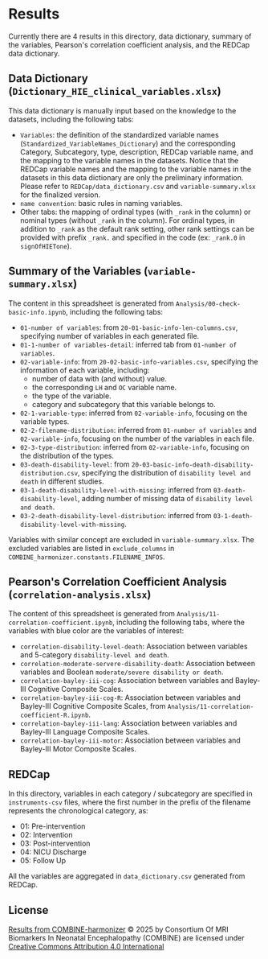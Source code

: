 # Results

Currently there are 4 results in this directory, data dictionary, summary of the variables, Pearson's correlation coefficient analysis, and the REDCap data dictionary.

## Data Dictionary (`Dictionary_HIE_clinical_variables.xlsx`)

This data dictionary is manually input based on the knowledge to the datasets, including the following tabs:
* `Variables`: the definition of the standardized variable names (`Standardized_VariableNames_Dictionary`) and the corresponding Category, Subcategory, type, description, REDCap variable name, and the mapping to the variable names in the datasets. Notice that the REDCap variable names and the mapping to the variable names in the datasets in this data dictionary are only the preliminary information. Please refer to `REDCap/data_dictionary.csv` and `variable-summary.xlsx` for the finalized version.
* `name convention`: basic rules in naming variables.
* Other tabs: the mapping of ordinal types (with `_rank` in the column) or nominal types (without `_rank` in the column). For ordinal types, in addition to `_rank` as the default rank setting, other rank settings can be provided with prefix `_rank.` and specified in the code (ex: `_rank.0` in `signOfHIETone`).

## Summary of the Variables (`variable-summary.xlsx`)

The content in this spreadsheet is generated from `Analysis/00-check-basic-info.ipynb`, including the following tabs:
* `01-number of variables`: from `20-01-basic-info-len-columns.csv`, specifying number of variables in each generated file.
* `01-1-number of variables-detail`: inferred tab from `01-number of variables`.
* `02-variable-info`: from `20-02-basic-info-variables.csv`, specifying the information of each variable, including:
    * number of data with (and without) value.
    * the corresponding `LH` and `OC` variable name.
    * the type of the variable.
    * category and subcategory that this variable belongs to.
* `02-1-variable-type`: inferred from `02-variable-info`, focusing on the variable types.
* `02-2-filename-distribution`: inferred from `01-number of variables` and `02-variable-info`, focusing on the number of the variables in each file.
* `02-3-type-distribution`: inferred from `02-variable-info`, focusing on the distribution of the types.
* `03-death-disability-level`: from `20-03-basic-info-death-disability-distribution.csv`, specifying the distribution of `disability level and death` in different studies.
* `03-1-death-disability-level-with-missing`: inferred from `03-death-disability-level`, adding number of missing data of `disability level and death`.
* `03-2-death-disability-level-distribution`: inferred from `03-1-death-disability-level-with-missing`.

Variables with similar concept are excluded in `variable-summary.xlsx`. The excluded variables are listed in `exclude_columns` in `COMBINE_harmonizer.constants.FILENAME_INFOS`.

## Pearson's Correlation Coefficient Analysis (`correlation-analysis.xlsx`)

The content of this spreadsheet is generated from `Analysis/11-correlation-coefficient.ipynb`, including the following tabs, where the variables with blue color are the variables of interest:
* `correlation-disability-level-death`: Association between variables and 5-category `disability-level and death`.
* `correlation-moderate-servere-disability-death`: Association between variables and Boolean `moderate/severe disability or death`.
* `correlation-bayley-iii-cog`: Association between variables and Bayley-III Cognitive Composite Scales.
* `correlation-bayley-iii-cog-R`: Association between variables and Bayley-III Cognitive Composite Scales, from `Analysis/11-correlation-coefficient-R.ipynb`.
* `correlation-bayley-iii-lang`: Association between variables and Bayley-III Language Composite Scales.
* `correlation-bayley-iii-motor`: Association between variables and Bayley-III Motor Composite Scales.

## REDCap

In this directory, variables in each category / subcategory are specified in `instruments-csv` files, where the first number in the prefix of the filename represents the chronological category, as:
* 01: Pre-intervention
* 02: Intervention
* 03: Post-intervention
* 04: NICU Discharge
* 05: Follow Up

All the variables are aggregated in `data_dictionary.csv` generated from REDCap.

## License

[Results from COMBINE-harmonizer](https://github.com/i3-research/COMBINE-harmonizer/tree/main/results) © 2025 by Consortium Of MRI Biomarkers In Neonatal Encephalopathy (COMBINE) are licensed under [Creative Commons Attribution 4.0 International](https://creativecommons.org/licenses/by/4.0)
